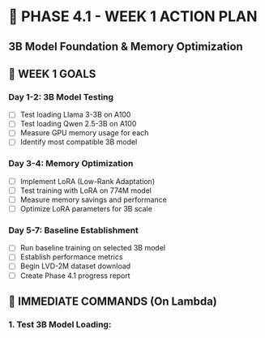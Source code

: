 # 📅 PHASE 4.1 - WEEK 1 ACTION PLAN
## 3B Model Foundation & Memory Optimization

## 🎯 WEEK 1 GOALS

### Day 1-2: 3B Model Testing
- [ ] Test loading Llama 3-3B on A100
- [ ] Test loading Qwen 2.5-3B on A100  
- [ ] Measure GPU memory usage for each
- [ ] Identify most compatible 3B model

### Day 3-4: Memory Optimization
- [ ] Implement LoRA (Low-Rank Adaptation)
- [ ] Test training with LoRA on 774M model
- [ ] Measure memory savings and performance
- [ ] Optimize LoRA parameters for 3B scale

### Day 5-7: Baseline Establishment
- [ ] Run baseline training on selected 3B model
- [ ] Establish performance metrics
- [ ] Begin LVD-2M dataset download
- [ ] Create Phase 4.1 progress report

## 🚀 IMMEDIATE COMMANDS (On Lambda)

### 1. Test 3B Model Loading:
```bash
